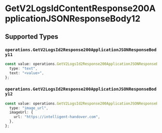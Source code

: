 # GetV2LogsIdContentResponse200ApplicationJSONResponseBody12


## Supported Types

### `operations.GetV2LogsId2Response200ApplicationJSONResponseBody11`

```typescript
const value: operations.GetV2LogsId2Response200ApplicationJSONResponseBody11 = {
  type: "text",
  text: "<value>",
};
```

### `operations.GetV2LogsId2Response200ApplicationJSONResponseBody12`

```typescript
const value: operations.GetV2LogsId2Response200ApplicationJSONResponseBody12 = {
  type: "image_url",
  imageUrl: {
    url: "https://intelligent-handover.com",
  },
};
```

